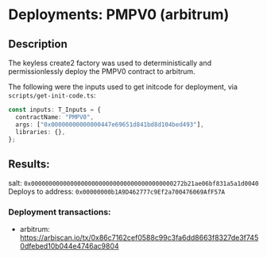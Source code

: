 # Deployments: PMPV0 (arbitrum)

## Description

The keyless create2 factory was used to deterministically and permissionlessly deploy the PMPV0 contract to arbitrum.

The following were the inputs used to get initcode for deployment, via `scripts/get-init-code.ts`:

```typescript
const inputs: T_Inputs = {
  contractName: "PMPV0",
  args: ["0x00000000000000447e69651d841bd8d104bed493"],
  libraries: {},
};
```

## Results:

salt: `0x0000000000000000000000000000000000000000272b21ae06bf831a5a1d0040`
Deploys to address: `0x00000000b1A9D462777c9Ef2a700476069AfF57A`

### Deployment transactions:

- arbitrum: https://arbiscan.io/tx/0x86c7162cef0588c99c3fa6dd8663f8327de3f7450dfebed10b044e4746ac9804
